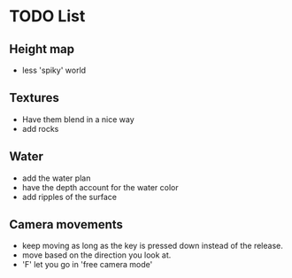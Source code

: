 # TODO List

## Height map
* less 'spiky' world

## Textures
* Have them blend in a nice way
* add rocks

## Water
* add the water plan
* have the depth account for the water color
* add ripples of the surface

## Camera movements
* keep moving as long as the key is pressed down instead of the release.
* move based on the direction you look at.
* 'F' let you go in 'free camera mode'

